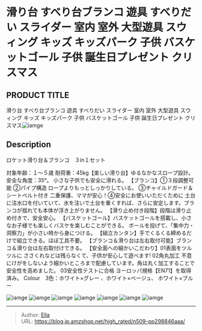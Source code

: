 # 滑り台 すべり台ブランコ 遊具 すべりだい スライダー 室内 室外 大型遊具 スウィング キッズ キッズパーク 子供 バスケットゴール 子供 誕生日プレゼント クリスマス


## PRODUCT TITLE 

滑り台 すべり台ブランコ 遊具 すべりだい スライダー 室内 室外 大型遊具 スウィング キッズ キッズパーク 子供 バスケットゴール 子供 誕生日プレゼント クリスマス![iamge](https://b2bfiles1.gigab2b.cn/image/wkseller/305/20221208_cb6c1be9678ae8c00735328cdbe38ba4.jpg)

## Description

ロケット滑り台＆ブランコ　３in１セット　

対象年齢：１～５歳 耐荷重：45kg【楽しい滑り台】ゆるなかなスロープ設計。安全な角度：35°。 小さな子供でも安全に滑れる。
【ブランコ】①３段調整可能 ②パイプ構造 ロープよりもっとしっかりしている。 ③チャイルドガード＆シートベルト付き 二重保護、ママが安心！④安全にお使いいただくために 土台に注水口を付いていて、水を注いで土台を重くすれば、さらに安定します。ブランコが揺れても本体が浮き上がりません。
【滑り止め付き段階】段階は滑り止め付きで、安全安心。
【バスケットゴール】バスケットゴールを搭載し、小さなお子様でも楽しくバスケを楽しむことができる。 ボールを投げて、「集中力・洞察力」が小さい時から身につける。
【組立カンタン】手でくるくる締めるだけで組立できる。ほぼ工具不要。
【ブランコ＆滑り台は左右取付可能】ブランコ＆滑り台は左右取付けできる。
【安全面への細かいこだわり】01表面をツルツルに ささくれなどは残らなくて、子供が安心して遊べます!  02角丸加工 不意にけがをしないよう細かいところまで配慮しています。角は丸く加工することで安全性を高めました。 03安全性テストに合格 ヨーロッパ規格【EN71】を取得済み。
Colour　3色：ホワイト×グレー 、ホワイト×ベージュ、 ホワイト×ブルー


![iamge](https://b2bfiles1.gigab2b.cn/image/wkseller/305/20221208_f27358c50c0965395e390e9980399d7c.jpg)
![iamge](https://b2bfiles1.gigab2b.cn/image/wkseller/305/20221208_7bc4501ecf1387d3bb5f579203abf54a.jpg)
![iamge](https://b2bfiles1.gigab2b.cn/image/wkseller/305/20221208_b942a58591893fed5ab8ade88d2cfe28.jpg)
![iamge](https://b2bfiles1.gigab2b.cn/image/wkseller/305/20221208_e12730e2f3aa636d54cbf85907724952.jpg)
![iamge](https://b2bfiles1.gigab2b.cn/image/wkseller/305/20221208_0cc0f87f6a705f4b87b6c94f1dac0800.jpg)
![iamge](https://b2bfiles1.gigab2b.cn/image/wkseller/305/20221208_9b3ff4587d6d50e207957f892868fd9d.jpg)
![iamge](https://b2bfiles1.gigab2b.cn/image/wkseller/305/20221208_9a59b8cbc7d35a1b6306d824bdcf22b3.jpg)


---

> Author: [Ella](https://blog.jp.amzshop.net/)  
> URL: https://blog.jp.amzshop.net/high_rated/n509-pp298846aaa/  

